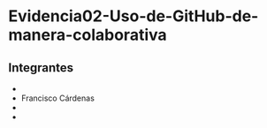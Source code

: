 # Evidencia02-Uso-de-GitHub-de-manera-colaborativa

## Integrantes
  *
  * Francisco Cárdenas
  *
  *
